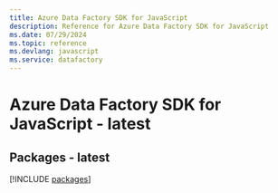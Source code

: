 ```yaml
---
title: Azure Data Factory SDK for JavaScript
description: Reference for Azure Data Factory SDK for JavaScript
ms.date: 07/29/2024
ms.topic: reference
ms.devlang: javascript
ms.service: datafactory
---
```

# Azure Data Factory SDK for JavaScript - latest
## Packages - latest
[!INCLUDE [packages](data-factory-index.md)]